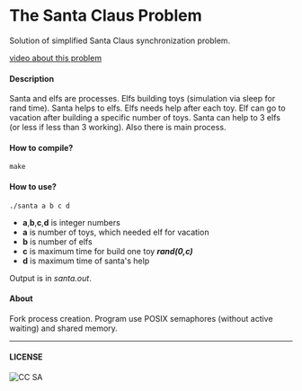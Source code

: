 The Santa Claus Problem
====================================
Solution of simplified Santa Claus synchronization problem.

[video about this problem](http://www.youtube.com/watch?v=pqO6tKN2lc4)

#### Description

Santa and elfs are processes. Elfs building toys (simulation via sleep for rand time). Santa helps to elfs. Elfs needs help after each toy. Elf can go to vacation after building a specific number of toys. Santa can help to 3 elfs (or less if less than 3 working). Also there is main process.


#### How to compile?

	make
	
#### How to use?

	./santa a b c d
	
* **a**,**b**,**c**,**d** is integer numbers
* **a** is number of toys, which needed elf for vacation
* **b** is number of elfs
* **c** is maximum time for build one toy ***rand(0,c)***
* **d** is maximum time of santa's help
	
Output is in *santa.out*.

#### About

Fork process creation. Program use POSIX semaphores (without active waiting) and shared memory.

---

#### LICENSE

![CC SA](http://i.creativecommons.org/l/by-sa/3.0/88x31.png)
